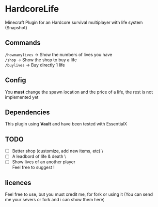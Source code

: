 # HardcoreLife
Minecraft Plugin for an Hardcore survival multiplayer with life system
(Snapshot)

## Commands

```/howmanylives``` -> Show the numbers of lives you have \
```/shop``` -> Show the shop to buy a life \
```/buylives``` -> Buy directly 1 life

## Config
You **must** change the spawn location and the price of a life, the rest is not implemented yet

## Dependencies
This plugin using **Vault** and have been tested with EssentialX

## TODO
- [ ] Better shop (customize, add new items, etc) \
- [ ] A leadbord of life & death \
- [ ] Show lives of an another player \
Feel free to suggest !

## licences
Feel free to use, but you must credit me, for fork or using it (You can send me your severs or fork and i can show them here)
